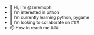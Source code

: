 - 👋 Hi, I’m @zeremoph
- 👀 I’m interested in píthon
- 🌱 I’m currently learning python, pygame
- 💞️ I’m looking to collaborate on ###
- 📫 How to reach me ###

<!---
zeremoph/zeremoph is a ✨ special ✨ repository because its `README.md` (this file) appears on your GitHub profile.
You can click the Preview link to take a look at your changes.
--->
